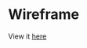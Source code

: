 # Wireframe

View it [here](https://www.figma.com/file/vYLvMTtpc2HdsDHxwKjxnM/Divination-app?node-id=0%3A1&t=4RyrcUnawoLvHOEY-1)
